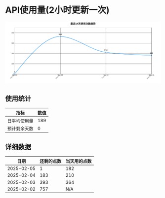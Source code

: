 # API使用量(2小时更新一次)



 ![走势图](./chart.svg)

## 使用统计

| 指标 | 数值 |
|------|------|
| 日平均使用量 | 189 |
| 预计剩余天数 | 0 |

## 详细数据

| 日期 | 还剩的点数 | 当天用的点数 |
|------|------------|-------------|
| 2025-02-05 | 1 | 182 |
| 2025-02-04 | 183 | 210 |
| 2025-02-03 | 393 | 364 |
| 2025-02-02 | 757 | N/A |
